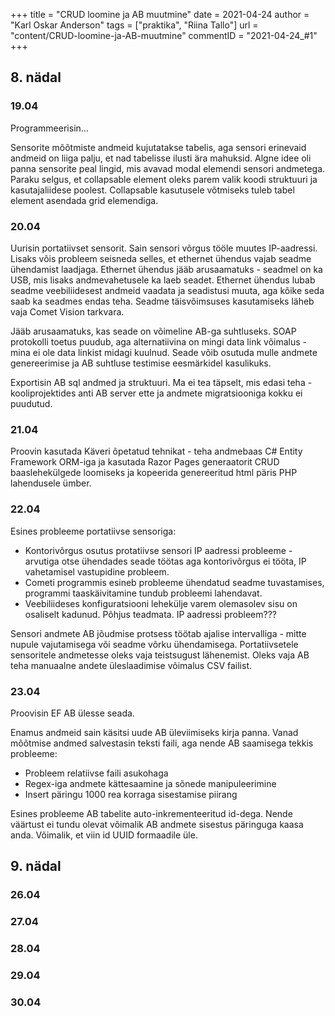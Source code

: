 +++
title = "CRUD loomine ja AB muutmine"
date = 2021-04-24
author = "Karl Oskar Anderson"
tags = ["praktika", "Riina Tallo"]
url = "content/CRUD-loomine-ja-AB-muutmine"
commentID = "2021-04-24_#1"
+++

## 8. nädal

### 19.04
Programmeerisin...

Sensorite mõõtmiste andmeid kujutatakse tabelis, aga sensori erinevaid andmeid on liiga palju, et nad tabelisse ilusti ära mahuksid. Algne idee oli panna sensorite peal lingid, mis avavad modal elemendi sensori andmetega. Paraku selgus, et collapsable element oleks parem valik koodi struktuuri ja kasutajaliidese poolest. Collapsable kasutusele võtmiseks tuleb tabel element asendada grid elemendiga.

### 20.04
Uurisin portatiivset sensorit. Sain sensori võrgus tööle muutes IP-aadressi. Lisaks võis probleem seisneda selles, et ethernet ühendus vajab seadme ühendamist laadjaga. Ethernet ühendus jääb arusaamatuks - seadmel on ka USB, mis lisaks andmevahetusele ka laeb seadet. Ethernet ühendus lubab seadme veebiliidesest andmeid vaadata ja seadistusi muuta, aga kõike seda saab ka seadmes endas teha. Seadme täisvõimsuses kasutamiseks läheb vaja Comet Vision tarkvara.

Jääb arusaamatuks, kas seade on võimeline AB-ga suhtluseks. SOAP protokolli toetus puudub, aga alternatiivina on mingi data link võimalus - mina ei ole data linkist midagi kuulnud. Seade võib osutuda mulle andmete genereerimise ja AB suhtluse testimise eesmärkidel kasulikuks.

Exportisin AB sql andmed ja struktuuri. Ma ei tea täpselt, mis edasi teha - kooliprojektides anti AB server ette ja andmete migratsiooniga kokku ei puudutud. 

### 21.04
Proovin kasutada Käveri õpetatud tehnikat - teha andmebaas C# Entity Framework ORM-iga ja kasutada Razor Pages generaatorit CRUD baaslehekülgede loomiseks ja kopeerida genereeritud html päris PHP lahendusele ümber. 

### 22.04
Esines probleeme portatiivse sensoriga:
* Kontorivõrgus osutus protatiivse sensori IP aadressi probleeme - arvutiga otse ühendades seade töötas aga kontorivõrgus ei tööta, IP vahetamisel vastupidine probleem. 
* Cometi programmis esineb probleeme ühendatud seadme tuvastamises, programmi taaskäivitamine tundub probleemi lahendavat. 
* Veebiliideses konfiguratsiooni lehekülje varem olemasolev sisu on osaliselt kadunud. Põhjus teadmata. IP aadressi probleem???

Sensori andmete AB jõudmise protsess töötab ajalise intervalliga - mitte nupule vajutamisega või seadme võrku ühendamisega. Portatiivsetele sensoritele andmetesse oleks vaja teistsugust lähenemist. Oleks vaja AB teha manuaalne andete üleslaadimise võimalus CSV failist.

### 23.04
Proovisin EF AB ülesse seada. 

Enamus andmeid sain käsitsi uude AB üleviimiseks kirja panna. Vanad mõõtmise andmed salvestasin teksti faili, aga nende AB saamisega tekkis probleeme:
* Probleem relatiivse faili asukohaga
* Regex-iga andmete kättesaamine ja sõnede manipuleerimine
* Insert päringu 1000 rea korraga sisestamise piirang

Esines probleeme AB tabelite auto-inkrementeeritud id-dega. Nende väärtust ei tundu olevat võimalik AB andmete sisestus päringuga kaasa anda. Võimalik, et viin id UUID formaadile üle.


## 9. nädal

### 26.04

### 27.04

### 28.04

### 29.04

### 30.04
